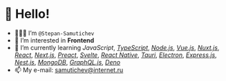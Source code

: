 # 👋 Hello!

- 👨🏻‍💻 I’m `@Stepan-Samutichev`
- 👀 I’m interested in __Frontend__
- 🌱 I’m currently learning _JavaScript_, [_TypeScript_](https://github.com/microsoft/TypeScript), [_Node.js_](https://github.com/nodejs/node), [_Vue.js_](https://github.com/vuejs/core), [_Nuxt.js_](https://github.com/nuxt/framework), [_React_](https://github.com/facebook/react), [_Next.js_](https://github.com/vercel/next.js), [_Preact_](https://github.com/preactjs/preact), [_Svelte_](https://github.com/sveltejs/svelte), [_React Native_](https://github.com/facebook/react-native), [_Tauri_](https://github.com/tauri-apps/tauri), [_Electron_](https://github.com/electron/electron), [_Express.js_](https://github.com/expressjs/express), [_Nest.js_](https://github.com/nestjs/nest), [_MongoDB_](https://github.com/mongodb/mongo), [_GraphQL.js_](https://github.com/graphql/graphql-js), [_Deno_](https://github.com/denoland/deno)
- 📫 My e-mail: <ins>samutichev@internet.ru</ins>

<!---
Stepan-Samutichev/Stepan-Samutichev is a ✨ special ✨ repository because its `README.md` (this file) appears on your GitHub profile.
You can click the Preview link to take a look at your changes.
--->
